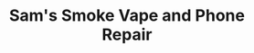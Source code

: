 ---
title: "Sam's Smoke Vape and Phone Repair"
url: /montgomery/sams-smoke-vape-and-phone-repair/
shop: E-Zigaretten
---